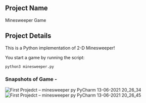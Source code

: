 ## Project Name 
Minesweeper Game 

## Project Details 
This is a Python implementation of 2-D Minesweeper!



You start a game by running the script:

```
python3 minesweeper.py
```


### Snapshots of Game -
![First Projedct – minesweeper py PyCharm 13-06-2021 20_26_34](https://user-images.githubusercontent.com/65807708/121814127-146bdb80-cc8d-11eb-9b7a-3e01ae8e0b39.png)
![First Projedct – minesweeper py PyCharm 13-06-2021 20_26_45](https://user-images.githubusercontent.com/65807708/121814129-1766cc00-cc8d-11eb-9df1-b0e9248827c9.png)

